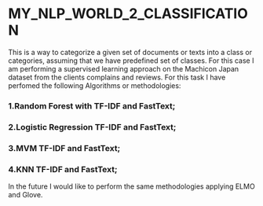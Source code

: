 # MY_NLP_WORLD_2_CLASSIFICATION

This is a way to categorize a given set of documents or texts into a class or categories, assuming that we have predefined set of classes. For this case I am performing a supervised learning approach on the Machicon Japan dataset from the clients complains and reviews. 
For this task I have perfomed the following Algorithms or methodologies:
### 1.Random Forest with TF-IDF and FastText;
### 2.Logistic Regression TF-IDF and FastText;
### 3.MVM TF-IDF and FastText;
### 4.KNN TF-IDF and FastText;

In the future I would like to perform the same methodologies applying ELMO and Glove.
